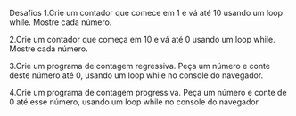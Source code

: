 Desafios
1.Crie um contador que comece em 1 e vá até 10 usando um loop while. Mostre cada número.

2.Crie um contador que começa em 10 e vá até 0 usando um loop while. Mostre cada número.

3.Crie um programa de contagem regressiva. Peça um número e conte deste número até 0, usando um loop while no console do navegador.

4.Crie um programa de contagem progressiva. Peça um número e conte de 0 até esse número, usando um loop while no console do navegador.